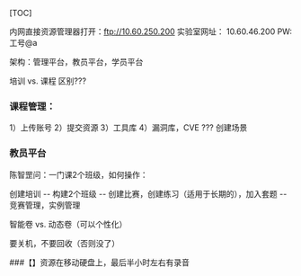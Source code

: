 [TOC]

内网直接资源管理器打开：ftp://10.60.250.200
实验室网址： 10.60.46.200
PW: 工号@a

架构：管理平台，教员平台，学员平台

培训 vs. 课程  区别???

### 课程管理：
1）上传账号
2）提交资源
3）工具库
4）漏洞库，CVE ???
创建场景

### 教员平台
陈智罡问：一门课2个班级，如何操作：

创建培训 -- 构建2个班级 -- 创建比赛，创建练习（适用于长期的），加入套题 -- 竞赛管理，实例管理

智能卷 vs. 动态卷（可以个性化） 

要关机，不要回收（否则没了）

###【】资源在移动硬盘上，最后半小时左右有录音

